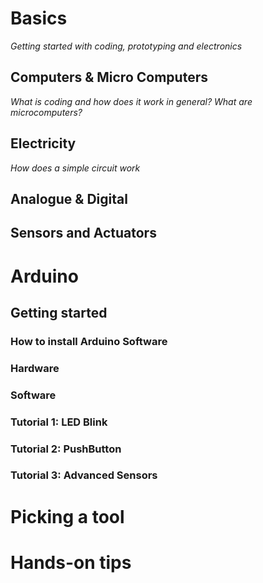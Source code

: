 # Basics

_Getting started with coding, prototyping and electronics_

## Computers & Micro Computers

_What is coding and how does it work in general? What are microcomputers?_

## Electricity

_How does a simple circuit work_

## Analogue & Digital
## Sensors and Actuators

# Arduino
## Getting started
### How to install Arduino Software
### Hardware
### Software
### Tutorial 1: LED Blink
### Tutorial 2: PushButton
### Tutorial 3: Advanced Sensors

# Picking a tool
# Hands-on tips
